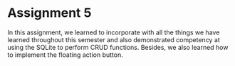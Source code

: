 # Assignment 5

In this assignment, we learned to incorporate with all the things we have learned throughout this semester and also demonstrated competency at using the SQLite to perform CRUD functions. Besides, we also learned how to implement the floating action button.


